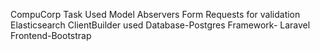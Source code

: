 CompuCorp Task
Used Model Abservers
Form Requests for validation
Elasticsearch ClientBuilder used
Database-Postgres
Framework- Laravel
Frontend-Bootstrap